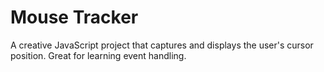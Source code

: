 # Mouse Tracker

A creative JavaScript project that captures and displays the user's cursor position. Great for learning event handling.